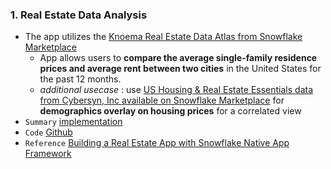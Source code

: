 ### 1. Real Estate Data Analysis
  - The app utilizes the [Knoema Real Estate Data Atlas from Snowflake Marketplace](https://app.snowflake.com/marketplace/listing/GZSTZ491W11/knoema-real-estate-data-atlas) 
    - App allows users to **compare the average single-family residence prices and average rent between two cities** in the United States for the past 12 months.
    - *additional usecase* :  use [US Housing & Real Estate Essentials data from Cybersyn, Inc available on Snowflake Marketplace](https://app.snowflake.com/marketplace/listing/GZTSZAS2KI6/cybersyn-inc-cybersyn-us-housing-real-estate-essentials) for **demographics overlay on housing prices** for a correlated view
  - `Summary` [implementation](https://drive.google.com/file/d/18rPdx2EWULMPbgNWEtaVZ8cAhKpWzDV7/view)
  - `Code` [Github](https://github.com/bpjena/data-apps/tree/main/snowflake_streamlit)
  - `Reference` [Building a Real Estate App with Snowflake Native App Framework](https://medium.com/snowflake/building-a-real-estate-app-with-snowflake-native-app-framework-68ee5d5ffe9a)
